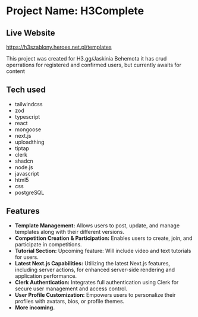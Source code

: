 <!DOCTYPE html>
<html>

<body>
  <h1>Project Name: H3Complete</h1>
  <h2>Live Website</h2>
  <a href="https://h3szablony.heroes.net.pl/templates">https://h3szablony.heroes.net.pl/templates</a>
  <p>This project was created for H3.gg/Jaskinia Behemota it has crud operrations for registered and confirmed users, but currently awaits for content</p>

  <h2>Tech used</h2>
  <ul>
    <li>tailwindcss</li>
    <li>zod</li>
    <li>typescript</li>
    <li>react</li>
    <li>mongoose</li>
    <li>next.js</li>
    <li>uploadthing</li>
    <li>tiptap</li>
    <li>clerk</li>
    <li>shadcn</li>
    <li>node.js</li>
    <li>javascript</li>
    <li>html5</li>
    <li>css</li>
    <li>postgreSQL</li>
  </ul>

  <h2>Features</h2>
  <ul>
    <li><strong>Template Management:</strong> Allows users to post, update, and manage templates along with their different versions.</li>
    <li><strong>Competition Creation & Participation:</strong> Enables users to create, join, and participate in competitions.</li>
    <li><strong>Tutorial Section:</strong> Upcoming feature: Will include video and text tutorials for users.</li>
    <li><strong>Latest Next.js Capabilities:</strong> Utilizing the latest Next.js features, including server actions, for enhanced server-side rendering and application performance.</li>
    <li><strong>Clerk Authentication:</strong> Integrates full authentication using Clerk for secure user management and access control.</li>
    <li><strong>User Profile Customization:</strong> Empowers users to personalize their profiles with avatars, bios, or profile themes.</li>
    <li><strong>More incoming.</li>
  </ul>
</body>

</html>


</body>

</html>
